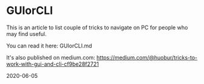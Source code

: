 # GUIorCLI
This is an article to list couple of tricks to navigate on PC for people who may find useful.

You can read it here:
GUIorCLI.md

It's also published on medium.com:
https://medium.com/@huobur/tricks-to-work-with-gui-and-cli-cf9be28f2721

2020-06-05
